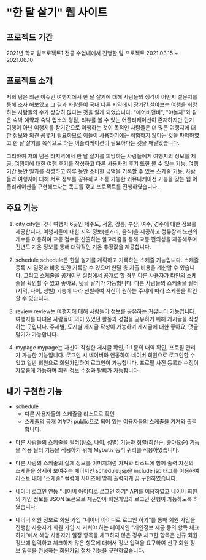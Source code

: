 # "한 달 살기" 웹 사이트


## 프로젝트 기간
2021년 학교 팀프로젝트1 전공 수업내에서 진행한 팀 프로젝트
2021.03.15 ~ 2021.06.10


## 프로젝트 소개
 저희 팀은 최근 이슈인 여행지에서 한 달 살기에 대해 사람들의 생각이 어떤지 설문지를 통해 조사 해보았고 그 결과 사람들이 국내 다른 지역에서 장기간 살아보는 여행을 희망하는 사람들의 수가 상당히 많다는 것을 알게 되었습니다. "에어비앤비", "야놀자"와 같은 숙박 예약과 숙박 업소의 평점, 리뷰를 볼 수 있는 어플리케이션이 존재하지만 단기 여행이 아닌 여행지를 장기간으로 여행하는 것이 목적인 사람들은 더 많은 여행지에 대한 정보와 의견 공유가 필요하므로 이들이 사용하기에는 적합하지 않다는 것을 파악하였고 한 달 살기를 목적으로 하는 어플리케이션이 필요하다는 것을 깨달았습니다.
 
 그리하여 저희 팀은 타지역에서 한 달 살기를 희망하는 사람들에게 여행지의 정보를 제공, 여행지에 대한 여행 후기를 작성하고 다른 사용자의 후기 또한 볼 수 있는 기능, 여행 기간 동안 일과를 작성하고 하루 동안 소비한 금액을 기록할 수 있는 스케줄 기능, 사람들과 여행지에 대해 서로 정보를 공유하고 소통 가능한 커뮤니케이션 기능을 갖는 웹 어플리케이션을 구현해보자는 목표를 갖고 프로젝트를 진행하였습니다.


## 주요 기능
1. city
city는 국내 여행지 6곳인 제주도, 서울, 강릉, 부산, 여수, 경주에 대한 정보를 제공합니다. 여행지들에 대한 지역 정보(볼거리, 음식)을 제공하고 정류장과 노선의 개수를 이용하여 교통 점수를 산출하는 알고리즘을 통해 교통 편의성을 제공해주며 전년도 기온 정보를 통해 대략적인 기온 추정값을 제공합니다.
  
2. schedule
schedule은 한달 살기를 계획하고 기록하는 스케줄 기능입니다. 스케줄 등록 시 일정과 비용 또한 기록할 수 있으며 한달 총 지출 비용을 계산할 수 있습니다. 그리고 스케줄을 공개여부 설정에서 공개로 할 경우 다른 사용자가 타인의 스케줄을 확인할 수 있고 좋아요, 댓글 달기가 가능합니다. 다른 사람들의 스케줄을 필터(지역, 나이, 성별) 기능에 따라 선별하여 자신이 원하는 주제에 따라 스케줄을 확인할 수 있습니다.
 
3. review
review는 여행지에 대해 사람들이 정보를 공유하는 커뮤니티 기능입니다. 여행지를 다녀온 사람들이 의미 있었던 활동과 경험을 공유하기 위해 게시글을 작성하는 곳입니다. 주제별, 도시별 게시글 작성이 가능하며 게시글에 대한 좋아요, 댓글 달기가 가능합니다.

4. mypage
mypage는 자신이 작성한 게시글 확인, 1:1 문의 내역 확인, 프로필 관리가 가능한 기능입니다. 로그인 시 네이버와 연동하여 네이버 회원으로 로그인할 수 있고 일반 회원으로 회원가입하여 로그인이 가능합니다. 프로필 사진 등록과 수정이 자유롭게 가능하며 회원 정보 수정과 탈퇴가 가능합니다.
 
 
## 내가 구현한 기능
* schedule
  * 다른 사용자들의 스케줄을 리스트로 확인
  - 스케줄의 공개 여부가 public으로 되어 있는 이용자들의 스케줄을 가져와 출력합니다.
 
 - 다른 사람들의 스케줄을 필터(장소, 나이, 성별) 기능과 정렬(최신순, 좋아요순) 기능을 적용
필터 기능을 적용하기 위해 Mybatis 동적 쿼리를 적용하였습니다.

 - 다른 사람의 스케줄의 실제 정보를 이미지처럼 가져와 리스트에 함께 출력
자신의 스케줄을 상세히 보여주는 페이지인 schedule.jsp을 include jsp 태그를 이용하여 리스트 내에 "스케줄" 컬럼에 사이즈에 맞춰 출력되게 끔 구현하였습니다.

* 네이버 로그인 연동
 "네이버 아이디로 로그인 하기" API를 이용하였고 네이버 회원의 개인 정보를 JSON 토큰으로 제공받아 회원가입과 로그인 진행이 가능하도록 하였습니다.

* 네이버 회원 정보로 회원 가입
"네이버 아이디로 로그인 하기"를 통해 회원 가입을 진행한 사용자가 회원 가입 시 거쳐야 하는 페이지인 "개인정보 제공 동의 항목 체크하기"에서 해당 사용자가 일정 항목을 체크하지
않은 경우 체크한 항목은 신규 회원 정보에 입력하고 체크하지 않은 항목에 대해서 정보 입력을 요구하여 신규 회원 정보 입력을 완성하는 회원가입 절차 기능을 구현하였습니다.
